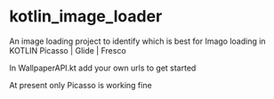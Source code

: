 # kotlin_image_loader


An  image loading project to identify which is best for Imago loading in KOTLIN   Picasso | Glide | Fresco

In WallpaperAPI.kt add your own urls to get started

At  present only Picasso is working fine
